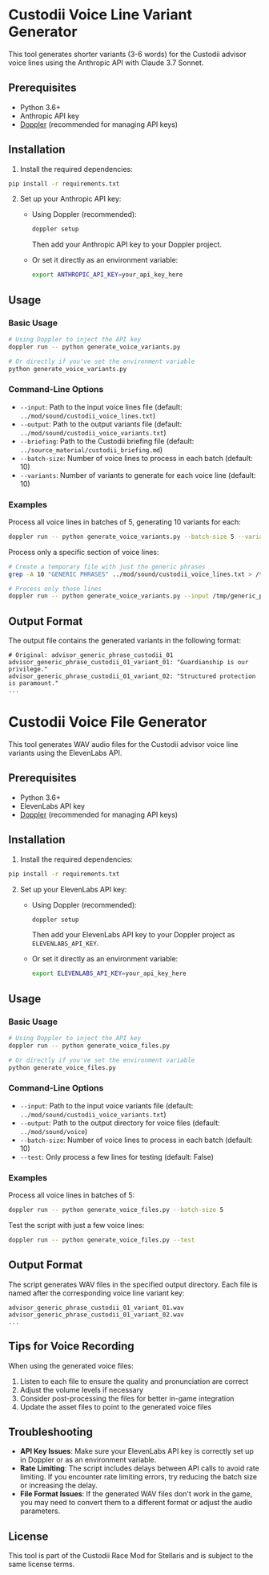 # Custodii Voice Line Variant Generator

This tool generates shorter variants (3-6 words) for the Custodii advisor voice lines using the Anthropic API with Claude 3.7 Sonnet.

## Prerequisites

- Python 3.6+
- Anthropic API key
- [Doppler](https://www.doppler.com/) (recommended for managing API keys)

## Installation

1. Install the required dependencies:

```bash
pip install -r requirements.txt
```

2. Set up your Anthropic API key:

   - Using Doppler (recommended):
     ```bash
     doppler setup
     ```
     Then add your Anthropic API key to your Doppler project.

   - Or set it directly as an environment variable:
     ```bash
     export ANTHROPIC_API_KEY=your_api_key_here
     ```

## Usage

### Basic Usage

```bash
# Using Doppler to inject the API key
doppler run -- python generate_voice_variants.py

# Or directly if you've set the environment variable
python generate_voice_variants.py
```

### Command-Line Options

- `--input`: Path to the input voice lines file (default: `../mod/sound/custodii_voice_lines.txt`)
- `--output`: Path to the output variants file (default: `../mod/sound/custodii_voice_variants.txt`)
- `--briefing`: Path to the Custodii briefing file (default: `../source_material/custodii_briefing.md`)
- `--batch-size`: Number of voice lines to process in each batch (default: 10)
- `--variants`: Number of variants to generate for each voice line (default: 10)

### Examples

Process all voice lines in batches of 5, generating 10 variants for each:

```bash
doppler run -- python generate_voice_variants.py --batch-size 5 --variants 10
```

Process only a specific section of voice lines:

```bash
# Create a temporary file with just the generic phrases
grep -A 10 "GENERIC PHRASES" ../mod/sound/custodii_voice_lines.txt > /tmp/generic_phrases.txt

# Process only those lines
doppler run -- python generate_voice_variants.py --input /tmp/generic_phrases.txt --output ../mod/sound/generic_phrases_variants.txt
```

## Output Format

The output file contains the generated variants in the following format:

```
# Original: advisor_generic_phrase_custodii_01
advisor_generic_phrase_custodii_01_variant_01: "Guardianship is our privilege."
advisor_generic_phrase_custodii_01_variant_02: "Structured protection is paramount."
...
```

# Custodii Voice File Generator

This tool generates WAV audio files for the Custodii advisor voice line variants using the ElevenLabs API.

## Prerequisites

- Python 3.6+
- ElevenLabs API key
- [Doppler](https://www.doppler.com/) (recommended for managing API keys)

## Installation

1. Install the required dependencies:

```bash
pip install -r requirements.txt
```

2. Set up your ElevenLabs API key:

   - Using Doppler (recommended):
     ```bash
     doppler setup
     ```
     Then add your ElevenLabs API key to your Doppler project as `ELEVENLABS_API_KEY`.

   - Or set it directly as an environment variable:
     ```bash
     export ELEVENLABS_API_KEY=your_api_key_here
     ```

## Usage

### Basic Usage

```bash
# Using Doppler to inject the API key
doppler run -- python generate_voice_files.py

# Or directly if you've set the environment variable
python generate_voice_files.py
```

### Command-Line Options

- `--input`: Path to the input voice variants file (default: `../mod/sound/custodii_voice_variants.txt`)
- `--output`: Path to the output directory for voice files (default: `../mod/sound/voice`)
- `--batch-size`: Number of voice lines to process in each batch (default: 10)
- `--test`: Only process a few lines for testing (default: False)

### Examples

Process all voice lines in batches of 5:

```bash
doppler run -- python generate_voice_files.py --batch-size 5
```

Test the script with just a few voice lines:

```bash
doppler run -- python generate_voice_files.py --test
```

## Output Format

The script generates WAV files in the specified output directory. Each file is named after the corresponding voice line variant key:

```
advisor_generic_phrase_custodii_01_variant_01.wav
advisor_generic_phrase_custodii_01_variant_02.wav
...
```

## Tips for Voice Recording

When using the generated voice files:

1. Listen to each file to ensure the quality and pronunciation are correct
2. Adjust the volume levels if necessary
3. Consider post-processing the files for better in-game integration
4. Update the asset files to point to the generated voice files

## Troubleshooting

- **API Key Issues**: Make sure your ElevenLabs API key is correctly set up in Doppler or as an environment variable.
- **Rate Limiting**: The script includes delays between API calls to avoid rate limiting. If you encounter rate limiting errors, try reducing the batch size or increasing the delay.
- **File Format Issues**: If the generated WAV files don't work in the game, you may need to convert them to a different format or adjust the audio parameters.

## License

This tool is part of the Custodii Race Mod for Stellaris and is subject to the same license terms. 